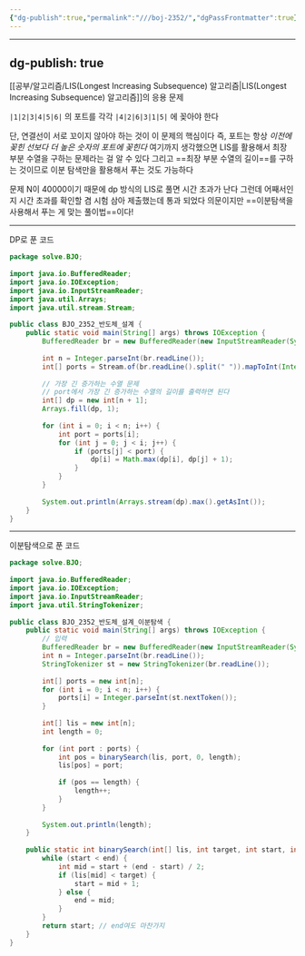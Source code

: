 ```yaml
---
{"dg-publish":true,"permalink":"///boj-2352/","dgPassFrontmatter":true}
---
```



---
dg-publish: true
---
[[공부/알고리즘/LIS(Longest Increasing Subsequence) 알고리즘\|LIS(Longest Increasing Subsequence) 알고리즘]]의 응용 문제

`|1|2|3|4|5|6|` 의 포트를 각각
`|4|2|6|3|1|5|` 에 꽂아야 한다

단, 연결선이 서로 꼬이지 않아야 하는 것이 이 문제의 핵심이다
즉, 포트는 항상 *이전에 꽂힌 선보다 더 높은 숫자의 포트에 꽂힌다*
여기까지 생각했으면 LIS를 활용해서 최장 부분 수열을 구하는 문제라는 걸 알 수 있다
그리고 ==최장 부분 수열의 길이==를 구하는 것이므로
이분 탐색만을 활용해서 푸는 것도 가능하다

문제 N이 40000이기 때문에 dp 방식의 LIS로 풀면 시간 초과가 난다
그런데 어째서인지 시간 초과를 확인할 겸 시험 삼아 제출했는데 통과 되었다
의문이지만 ==이분탐색을 사용해서 푸는 게 맞는 풀이법==이다!

---
DP로 푼 코드

```java
package solve.BJO;  
  
import java.io.BufferedReader;  
import java.io.IOException;  
import java.io.InputStreamReader;  
import java.util.Arrays;  
import java.util.stream.Stream;  
  
public class BJO_2352_반도체_설계 {  
    public static void main(String[] args) throws IOException {  
        BufferedReader br = new BufferedReader(new InputStreamReader(System.in));  
  
        int n = Integer.parseInt(br.readLine());  
        int[] ports = Stream.of(br.readLine().split(" ")).mapToInt(Integer::parseInt).toArray();  
  
        // 가장 긴 증가하는 수열 문제  
        // port에서 가장 긴 증가하는 수열의 길이를 출력하면 된다  
        int[] dp = new int[n + 1];  
        Arrays.fill(dp, 1);  
  
        for (int i = 0; i < n; i++) {  
            int port = ports[i];  
            for (int j = 0; j < i; j++) {  
                if (ports[j] < port) {  
                    dp[i] = Math.max(dp[i], dp[j] + 1);  
                }  
            }  
        }  
  
        System.out.println(Arrays.stream(dp).max().getAsInt());  
    }  
}
```

---
이분탐색으로 푼 코드

```java
package solve.BJO;  
  
import java.io.BufferedReader;  
import java.io.IOException;  
import java.io.InputStreamReader;  
import java.util.StringTokenizer;  
  
public class BJO_2352_반도체_설계_이분탐색 {  
    public static void main(String[] args) throws IOException {  
        // 입력  
        BufferedReader br = new BufferedReader(new InputStreamReader(System.in));  
        int n = Integer.parseInt(br.readLine());  
        StringTokenizer st = new StringTokenizer(br.readLine());  
  
        int[] ports = new int[n];  
        for (int i = 0; i < n; i++) {  
            ports[i] = Integer.parseInt(st.nextToken());  
        }  
  
        int[] lis = new int[n];  
        int length = 0;  
  
        for (int port : ports) {  
            int pos = binarySearch(lis, port, 0, length);  
            lis[pos] = port;  
  
            if (pos == length) {  
                length++;  
            }  
        }  
  
        System.out.println(length);  
    }  
  
    public static int binarySearch(int[] lis, int target, int start, int end) {  
        while (start < end) {  
            int mid = start + (end - start) / 2;  
            if (lis[mid] < target) {  
                start = mid + 1;  
            } else {  
                end = mid;  
            }  
        }  
        return start; // end여도 마찬가지  
    }  
}
```